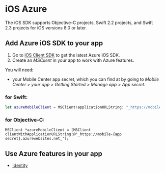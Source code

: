 # iOS Azure

The iOS SDK supports Objective-C projects, Swift 2.2 projects, and Swift 2.3 projects for iOS versions 8.0 or later.

## Add Azure iOS SDK to your app
1. Go to [iOS Client SDK] to get the latest Azure iOS SDK.
2. Create an _MSClient_ in your app to work with Azure features.

You will need:
* your Mobile Center app secret, which you can find at by going to _Mobile Center_ > _your app_ > _Getting Started_ > _Manage app_ > _App secret_.

### for Swift:
```swift
let azureMobileClient = MSClient(applicationURLString: "_https://mobile-{app secret}.azurewebsites.net_")
```

### for Objective-C:
```obj-c
MSClient *azureMobileClient = [MSClient clientWithApplicationURLString:@"_https://mobile-{app secret}.azurewebsites.net_"];
```


## Use Azure features in your app
* [Identity]

[iOS Client SDK]: https://github.com/Azure/azure-mobile-apps-ios-client/blob/master/README.md#ios-client-sdk
[Identity]: /sdk/iOS/azure/identity/
